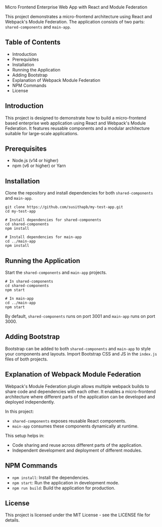 
Micro Frontend Enterprise Web App with React and Module Federation

This project demonstrates a micro-frontend architecture using React and Webpack's Module Federation. The application consists of two parts: `shared-components` and `main-app`.

## Table of Contents

- Introduction
- Prerequisites
- Installation
- Running the Application
- Adding Bootstrap
- Explanation of Webpack Module Federation
- NPM Commands
- License

## Introduction

This project is designed to demonstrate how to build a micro-frontend based enterprise web application using React and Webpack's Module Federation. It features reusable components and a modular architecture suitable for large-scale applications.

## Prerequisites

- Node.js (v14 or higher)
- npm (v6 or higher) or Yarn

## Installation

Clone the repository and install dependencies for both `shared-components` and `main-app`.

```
git clone https://github.com/susithapb/my-test-app.git
cd my-test-app

# Install dependencies for shared-components
cd shared-components
npm install

# Install dependencies for main-app
cd ../main-app
npm install
```

## Running the Application

Start the `shared-components` and `main-app` projects.

```
# In shared-components
cd shared-components
npm start

# In main-app
cd ../main-app
npm start
```

By default, `shared-components` runs on port 3001 and `main-app` runs on port 3000.

## Adding Bootstrap

Bootstrap can be added to both `shared-components` and `main-app` to style your components and layouts. Import Bootstrap CSS and JS in the `index.js` files of both projects.

## Explanation of Webpack Module Federation

Webpack's Module Federation plugin allows multiple webpack builds to share code and dependencies with each other. It enables a micro-frontend architecture where different parts of the application can be developed and deployed independently.

In this project:
- `shared-components` exposes reusable React components.
- `main-app` consumes these components dynamically at runtime.

This setup helps in:
- Code sharing and reuse across different parts of the application.
- Independent development and deployment of different modules.

## NPM Commands

- `npm install`: Install the dependencies.
- `npm start`: Run the application in development mode.
- `npm run build`: Build the application for production.

## License

This project is licensed under the MIT License - see the LICENSE file for details.
